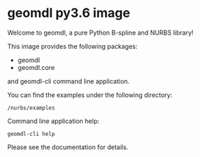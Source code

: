 # geomdl py3.6 image

Welcome to geomdl, a pure Python B-spline and NURBS library!

This image provides the following packages:

* geomdl
* geomdl.core

and geomdl-cli command line application.

You can find the examples under the following directory:

    /nurbs/examples

Command line application help:

    geomdl-cli help

Please see the documentation for details.
